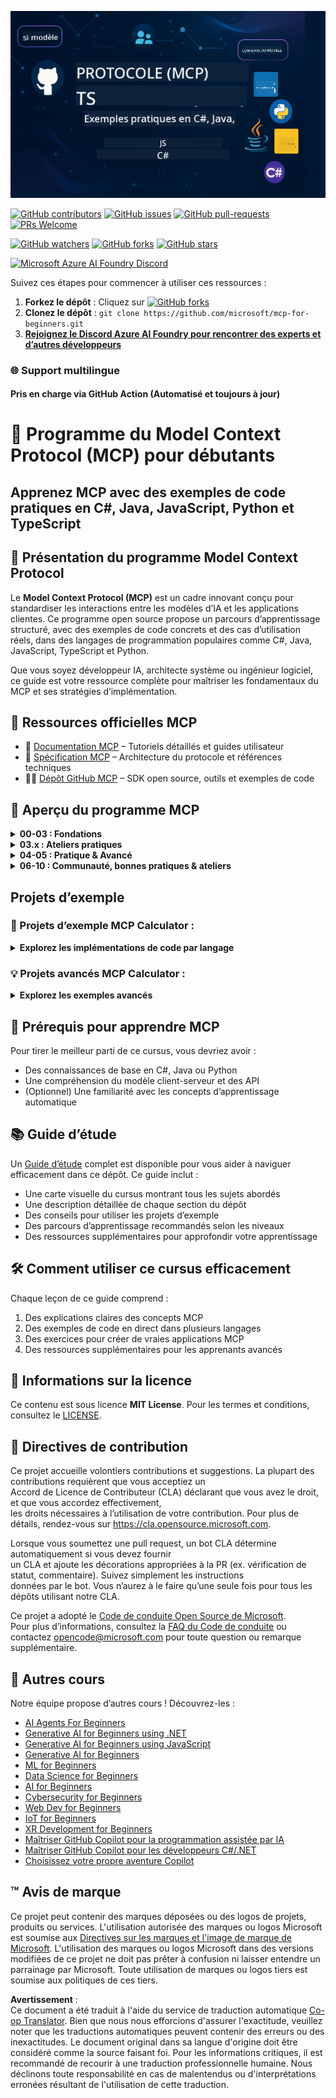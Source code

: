 <!--
CO_OP_TRANSLATOR_METADATA:
{
  "original_hash": "af49e2a6fd462dde6f9ad952d5c8cc6e",
  "translation_date": "2025-06-21T13:30:52+00:00",
  "source_file": "README.md",
  "language_code": "fr"
}
-->
![MCP-for-beginners](../../translated_images/mcp-beginners.2ce2b317996369ff66c5b72e25eff9d4288ab2741fc70c0b4e523d1ae1e249fd.fr.png) 

[![GitHub contributors](https://img.shields.io/github/contributors/microsoft/mcp-for-beginners.svg)](https://GitHub.com/microsoft/mcp-for-beginners/graphs/contributors)
[![GitHub issues](https://img.shields.io/github/issues/microsoft/mcp-for-beginners.svg)](https://GitHub.com/microsoft/mcp-for-beginners/issues)
[![GitHub pull-requests](https://img.shields.io/github/issues-pr/microsoft/mcp-for-beginners.svg)](https://GitHub.com/microsoft/mcp-for-beginners/pulls)
[![PRs Welcome](https://img.shields.io/badge/PRs-welcome-brightgreen.svg?style=flat-square)](http://makeapullrequest.com)

[![GitHub watchers](https://img.shields.io/github/watchers/microsoft/mcp-for-beginners.svg?style=social&label=Watch)](https://GitHub.com/microsoft/mcp-for-beginners/watchers)
[![GitHub forks](https://img.shields.io/github/forks/microsoft/mcp-for-beginners.svg?style=social&label=Fork)](https://GitHub.com/microsoft/mcp-for-beginners/fork)
[![GitHub stars](https://img.shields.io/github/stars/microsoft/mcp-for-beginners?style=social&label=Star)](https://GitHub.com/microsoft/mcp-for-beginners/stargazers)


[![Microsoft Azure AI Foundry Discord](https://dcbadge.vercel.app/api/server/ByRwuEEgH4)](https://discord.com/invite/ByRwuEEgH4)


Suivez ces étapes pour commencer à utiliser ces ressources :
1. **Forkez le dépôt** : Cliquez sur [![GitHub forks](https://img.shields.io/github/forks/microsoft/mcp-for-beginners.svg?style=social&label=Fork)](https://GitHub.com/microsoft/mcp-for-beginners/fork)
2. **Clonez le dépôt** : `git clone https://github.com/microsoft/mcp-for-beginners.git`
3. [**Rejoignez le Discord Azure AI Foundry pour rencontrer des experts et d’autres développeurs**](https://discord.com/invite/ByRwuEEgH4)


### 🌐 Support multilingue

#### Pris en charge via GitHub Action (Automatisé et toujours à jour)

# 🚀 Programme du Model Context Protocol (MCP) pour débutants

## **Apprenez MCP avec des exemples de code pratiques en C#, Java, JavaScript, Python et TypeScript**

## 🧠 Présentation du programme Model Context Protocol

Le **Model Context Protocol (MCP)** est un cadre innovant conçu pour standardiser les interactions entre les modèles d’IA et les applications clientes. Ce programme open source propose un parcours d’apprentissage structuré, avec des exemples de code concrets et des cas d’utilisation réels, dans des langages de programmation populaires comme C#, Java, JavaScript, TypeScript et Python.

Que vous soyez développeur IA, architecte système ou ingénieur logiciel, ce guide est votre ressource complète pour maîtriser les fondamentaux du MCP et ses stratégies d’implémentation.

## 🔗 Ressources officielles MCP

- 📘 [Documentation MCP](https://modelcontextprotocol.io/) – Tutoriels détaillés et guides utilisateur  
- 📜 [Spécification MCP](https://spec.modelcontextprotocol.io/) – Architecture du protocole et références techniques  
- 🧑‍💻 [Dépôt GitHub MCP](https://github.com/modelcontextprotocol) – SDK open source, outils et exemples de code  

## 🧭 Aperçu du programme MCP

<details>
  <summary><strong>00-03 : Fondations</strong></summary>

- **00. Introduction au MCP**  
  Vue d’ensemble du Model Context Protocol et son importance dans les pipelines IA. [En savoir plus](./00-Introduction/README.md)
- **01. Concepts clés expliqués**  
  Exploration approfondie des concepts fondamentaux du MCP. [En savoir plus](./01-CoreConcepts/README.md)
- **02. Sécurité dans MCP**  
  Menaces de sécurité et bonnes pratiques. [En savoir plus](./02-Security/README.md)
- **03. Premiers pas avec MCP**  
  Configuration de l’environnement, serveurs/clients de base, intégration. [En savoir plus](./03-GettingStarted/README.md)
</details>

<details>
  <summary><strong>03.x : Ateliers pratiques</strong></summary>

- **3.1. Premier serveur** – [Guide](./03-GettingStarted/01-first-server/README.md)
- **3.2. Premier client** – [Guide](./03-GettingStarted/02-client/README.md)
- **3.3. Client avec LLM** – [Guide](./03-GettingStarted/03-llm-client/README.md)
- **3.4. Consommer un serveur avec Visual Studio Code** – [Guide](./03-GettingStarted/04-vscode/README.md)
- **3.5. Création d’un serveur utilisant SSE** – [Guide](./03-GettingStarted/05-sse-server/README.md)
- **3.6. Streaming HTTP** – [Guide](./03-GettingStarted/06-http-streaming/README.md)
- **3.7. Utiliser AI Toolkit** – [Guide](./03-GettingStarted/07-aitk/README.md)
- **3.8. Tester votre serveur** – [Guide](./03-GettingStarted/08-testing/README.md)
- **3.9. Déployer votre serveur** – [Guide](./03-GettingStarted/09-deployment/README.md)
</details>

<details>
  <summary><strong>04-05 : Pratique & Avancé</strong></summary>

- **04. Mise en œuvre pratique**  
  SDK, débogage, tests, modèles de prompts réutilisables. [En savoir plus](./04-PracticalImplementation/README.md)
- **05. Sujets avancés dans MCP**  
  IA multimodale, montée en charge, usage en entreprise. [En savoir plus](./05-AdvancedTopics/README.md)
- **5.1. Intégration MCP avec Azure** – [Guide](./05-AdvancedTopics/mcp-integration/README.md)
- **5.2. Multimodalité** – [Guide](./05-AdvancedTopics/mcp-multi-modality/README.md)
- **5.3. Démo MCP OAuth2** – [Guide](./05-AdvancedTopics/mcp-oauth2-demo/README.md)
- **5.4. Contextes racines** – [Guide](./05-AdvancedTopics/mcp-root-contexts/README.md)
- **5.5. Routage** – [Guide](./05-AdvancedTopics/mcp-routing/README.md)
- **5.6. Échantillonnage** – [Guide](./05-AdvancedTopics/mcp-sampling/README.md)
- **5.7. Montée en charge** – [Guide](./05-AdvancedTopics/mcp-scaling/README.md)
- **5.8. Sécurité** – [Guide](./05-AdvancedTopics/mcp-security/README.md)
- **5.9. Recherche Web MCP** – [Guide](./05-AdvancedTopics/web-search-mcp/README.md)
- **5.10. Streaming en temps réel** – [Guide](./05-AdvancedTopics/mcp-realtimestreaming/README.md)
- **5.11. Recherche Web en temps réel** – [Guide](./05-AdvancedTopics/mcp-realtimesearch/README.md)
</details>

<details>
  <summary><strong>06-10 : Communauté, bonnes pratiques & ateliers</strong></summary>

- **06. Contributions de la communauté** – [Guide](./06-CommunityContributions/README.md)
- **07. Enseignements tirés de l’adoption précoce** – [Guide](./07-LessonsFromEarlyAdoption/README.md)
- **08. Bonnes pratiques pour MCP** – [Guide](./08-BestPractices/README.md)
- **09. Études de cas MCP** – [Guide](./09-CaseStudy/README.md)
- **10. Optimiser les flux de travail IA : création d’un serveur MCP avec AI Toolkit** – [Atelier pratique](./10-StreamliningAIWorkflowsBuildingAnMCPServerWithAIToolkit/README.md)
</details>

## Projets d’exemple

### 🧮 Projets d’exemple MCP Calculator :
<details>
  <summary><strong>Explorez les implémentations de code par langage</strong></summary>

  - [Exemple de serveur MCP en C#](./03-GettingStarted/samples/csharp/README.md)
  - [Calculatrice MCP en Java](./03-GettingStarted/samples/java/calculator/README.md)
  - [Démo MCP en JavaScript](./03-GettingStarted/samples/javascript/README.md)
  - [Serveur MCP en Python](../../03-GettingStarted/samples/python/mcp_calculator_server.py)
  - [Exemple MCP en TypeScript](./03-GettingStarted/samples/typescript/README.md)

</details>

### 💡 Projets avancés MCP Calculator :
<details>
  <summary><strong>Explorez les exemples avancés</strong></summary>

  - [Exemple avancé en C#](./04-PracticalImplementation/samples/csharp/README.md)
  - [Exemple d’application conteneur Java](./04-PracticalImplementation/samples/java/containerapp/README.md)
  - [Exemple avancé en JavaScript](./04-PracticalImplementation/samples/javascript/README.md)
  - [Implémentation complexe en Python](../../04-PracticalImplementation/samples/python/mcp_sample.py)
  - [Exemple de conteneur en TypeScript](./04-PracticalImplementation/samples/typescript/README.md)

</details>


## 🎯 Prérequis pour apprendre MCP

Pour tirer le meilleur parti de ce cursus, vous devriez avoir :

- Des connaissances de base en C#, Java ou Python  
- Une compréhension du modèle client-serveur et des API  
- (Optionnel) Une familiarité avec les concepts d’apprentissage automatique  

## 📚 Guide d’étude

Un [Guide d’étude](./study_guide.md) complet est disponible pour vous aider à naviguer efficacement dans ce dépôt. Ce guide inclut :

- Une carte visuelle du cursus montrant tous les sujets abordés  
- Une description détaillée de chaque section du dépôt  
- Des conseils pour utiliser les projets d’exemple  
- Des parcours d’apprentissage recommandés selon les niveaux  
- Des ressources supplémentaires pour approfondir votre apprentissage  

## 🛠️ Comment utiliser ce cursus efficacement

Chaque leçon de ce guide comprend :

1. Des explications claires des concepts MCP  
2. Des exemples de code en direct dans plusieurs langages  
3. Des exercices pour créer de vraies applications MCP  
4. Des ressources supplémentaires pour les apprenants avancés  

## 📜 Informations sur la licence

Ce contenu est sous licence **MIT License**. Pour les termes et conditions, consultez le [LICENSE](../../LICENSE).

## 🤝 Directives de contribution

Ce projet accueille volontiers contributions et suggestions. La plupart des contributions requièrent que vous acceptiez un  
Accord de Licence de Contributeur (CLA) déclarant que vous avez le droit, et que vous accordez effectivement,  
les droits nécessaires à l’utilisation de votre contribution. Pour plus de détails, rendez-vous sur <https://cla.opensource.microsoft.com>.

Lorsque vous soumettez une pull request, un bot CLA détermine automatiquement si vous devez fournir  
un CLA et ajoute les décorations appropriées à la PR (ex. vérification de statut, commentaire). Suivez simplement les instructions  
données par le bot. Vous n’aurez à le faire qu’une seule fois pour tous les dépôts utilisant notre CLA.

Ce projet a adopté le [Code de conduite Open Source de Microsoft](https://opensource.microsoft.com/codeofconduct/).  
Pour plus d’informations, consultez la [FAQ du Code de conduite](https://opensource.microsoft.com/codeofconduct/faq/) ou  
contactez [opencode@microsoft.com](mailto:opencode@microsoft.com) pour toute question ou remarque supplémentaire.

## 🎒 Autres cours  
Notre équipe propose d’autres cours ! Découvrez-les :

- [AI Agents For Beginners](https://github.com/microsoft/ai-agents-for-beginners?WT.mc_id=academic-105485-koreyst)  
- [Generative AI for Beginners using .NET](https://github.com/microsoft/Generative-AI-for-beginners-dotnet?WT.mc_id=academic-105485-koreyst)  
- [Generative AI for Beginners using JavaScript](https://github.com/microsoft/generative-ai-with-javascript?WT.mc_id=academic-105485-koreyst)  
- [Generative AI for Beginners](https://github.com/microsoft/generative-ai-for-beginners?WT.mc_id=academic-105485-koreyst)  
- [ML for Beginners](https://aka.ms/ml-beginners?WT.mc_id=academic-105485-koreyst)  
- [Data Science for Beginners](https://aka.ms/datascience-beginners?WT.mc_id=academic-105485-koreyst)  
- [AI for Beginners](https://aka.ms/ai-beginners?WT.mc_id=academic-105485-koreyst)  
- [Cybersecurity for Beginners](https://github.com/microsoft/Security-101??WT.mc_id=academic-96948-sayoung)  
- [Web Dev for Beginners](https://aka.ms/webdev-beginners?WT.mc_id=academic-105485-koreyst)  
- [IoT for Beginners](https://aka.ms/iot-beginners?WT.mc_id=academic-105485-koreyst)  
- [XR Development for Beginners](https://github.com/microsoft/xr-development-for-beginners?WT.mc_id=academic-105485-koreyst)
- [Maîtriser GitHub Copilot pour la programmation assistée par IA](https://aka.ms/GitHubCopilotAI?WT.mc_id=academic-105485-koreyst)
- [Maîtriser GitHub Copilot pour les développeurs C#/.NET](https://github.com/microsoft/mastering-github-copilot-for-dotnet-csharp-developers?WT.mc_id=academic-105485-koreyst)
- [Choisissez votre propre aventure Copilot](https://github.com/microsoft/CopilotAdventures?WT.mc_id=academic-105485-koreyst)


## ™️ Avis de marque

Ce projet peut contenir des marques déposées ou des logos de projets, produits ou services. L'utilisation autorisée des marques ou logos Microsoft est soumise aux
[Directives sur les marques et l'image de marque de Microsoft](https://www.microsoft.com/legal/intellectualproperty/trademarks/usage/general).
L'utilisation des marques ou logos Microsoft dans des versions modifiées de ce projet ne doit pas prêter à confusion ni laisser entendre un parrainage par Microsoft.
Toute utilisation de marques ou logos tiers est soumise aux politiques de ces tiers.

**Avertissement** :  
Ce document a été traduit à l'aide du service de traduction automatique [Co-op Translator](https://github.com/Azure/co-op-translator). Bien que nous nous efforcions d'assurer l'exactitude, veuillez noter que les traductions automatiques peuvent contenir des erreurs ou des inexactitudes. Le document original dans sa langue d'origine doit être considéré comme la source faisant foi. Pour les informations critiques, il est recommandé de recourir à une traduction professionnelle humaine. Nous déclinons toute responsabilité en cas de malentendus ou d'interprétations erronées résultant de l'utilisation de cette traduction.